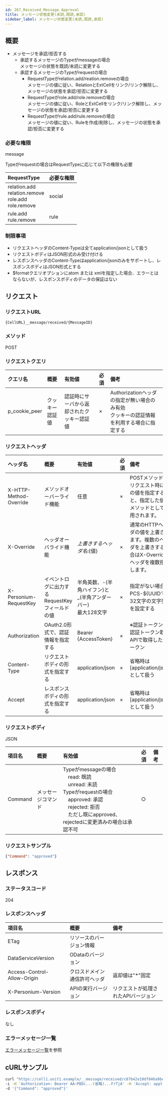 ```yaml
---
id: 267_Received_Message_Approval
title: メッセージ状態変更(未読,既読,承認)
sidebar_label: メッセージ状態変更(未読,既読,承認)
---
```

## 概要
* メッセージを承認/拒否する  
  * 承認するメッセージのTypeがmessageの場合  
    メッセージの状態を既読/未読に変更する  
  * 承認するメッセージのTypeがrequestの場合  
    * RequestTypeがrelation.add/reation.removeの場合  
      メッセージの値に従い、RelationとExtCellをリンク/リンク解除し、メッセージの状態を承認/拒否に変更する  
    * RequestTypeがrole.add/role.removeの場合  
      メッセージの値に従い、RoleとExtCellをリンク/リンク解除し、メッセージの状態を承認/拒否に変更する  
    * RequestTypeがrule.add/rule.removeの場合  
      メッセージの値に従い、Ruleを作成/削除し、メッセージの状態を承認/拒否に変更する  

### 必要な権限
message

Typeがrequestの場合はRequestTypeに応じて以下の権限も必要

|RequestType|必要な権限|
|:-|:-|
|relation.add<br>relation.remove<br>role.add<br>role.remove|social|
|rule.add<br>rule.remove|rule|
### 制限事項
* リクエストヘッダのContent-Typeは全てapplication/jsonとして扱う
* リクエストボディはJSON形式のみ受け付ける
* レスポンスヘッダのContent-Typeはapplication/jsonのみをサポートし、レスポンスボディはJSON形式とする
* $formatクエリオプションにatom または xmlを指定した場合、エラーとはならないが、レスポンスボディのデータの保証はない


## リクエスト
### リクエストURL
```
{CellURL}__message/received/{MessageID}
```
### メソッド
POST
### リクエストクエリ
|クエリ名|概要|有効値|必須|備考|
|:--|:--|:--|:--|:--|
|p_cookie_peer|クッキー認証値|認証時にサーバから返却されたクッキー認証値|×|Authorizationヘッダの指定が無い場合のみ有効<br>クッキーの認証情報を利用する場合に指定する|
### リクエストヘッダ
|ヘッダ名|概要|有効値|必須|備考|
|:--|:--|:--|:--|:--|
|X-HTTP-Method-Override|メソッドオーバーライド機能|任意|×|POSTメソッドでリクエスト時にこの値を指定すると、指定した値がメソッドとして使用されます。|
|X-Override|ヘッダオーバライド機能|${上書きするヘッダ名}:${値}|×|通常のHTTPヘッダの値を上書きします。複数のヘッダを上書きする場合はX-Overrideヘッダを複数指定します。|
|X-Personium-RequestKey|イベントログに出力するRequestKeyフィールドの値|半角英数、-(半角ハイフン)と_(半角アンダーバー)<br>最大128文字|×|指定がない場合、PCS-${UUIDで32文字の文字列}を設定する|
|Authorization|OAuth2.0形式で、認証情報を指定する|Bearer {AccessToken}|×|※認証トークンは認証トークン取得APIで取得したトークン|
|Content-Type|リクエストボディの形式を指定する|application/json|×|省略時は[application/json]として扱う|
|Accept|レスポンスボディの形式を指定する|application/json|×|省略時は[application/json]として扱う|
### リクエストボディ
JSON

|項目名|概要|有効値|必須|備考|
|:--|:--|:--|:--|:--|
|Command|メッセージコマンド|Typeがmessageの場合<br>　read: 既読<br>　unread: 未読<br>Typeがrequestの場合<br>　approved: 承認<br>　rejected: 拒否<br>　ただし既にapproved、rejectedに変更済みの場合は承認不可|○||
### リクエストサンプル
```JSON
{"Command": "approved"}
```


## レスポンス
### ステータスコード
204
### レスポンスヘッダ
|項目名|概要|備考|
|:--|:--|:--|
|ETag|リソースのバージョン情報||
|DataServiceVersion|ODataのバージョン||
|Access-Control-Allow-Origin|クロスドメイン通信許可ヘッダ|返却値は"*"固定|
|X-Personium-Version|APIの実行バージョン|リクエストが処理されたAPIバージョン|

### レスポンスボディ
なし
### エラーメッセージ一覧
[エラーメッセージ一覧](004_Error_Messages.md)を参照


## cURLサンプル

```sh
curl "https://cell1.unit1.example/__message/received/c87b42e10df846a9bee842225d1383fe" -X POST \
-i -H 'Authorization: Bearer AA~PBDc...(省略)...FrTjA' -H 'Accept: application/json' \
-d '{"Command": "approved"}'
```
